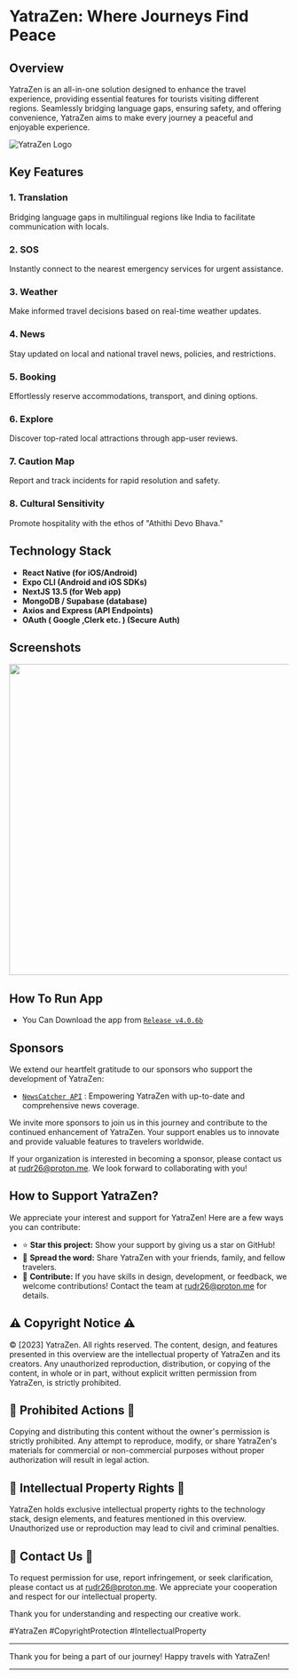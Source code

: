 # YatraZen: Where Journeys Find Peace

## Overview

YatraZen is an all-in-one solution designed to enhance the travel experience, providing essential features for tourists visiting different regions. Seamlessly bridging language gaps, ensuring safety, and offering convenience, YatraZen aims to make every journey a peaceful and enjoyable experience.

![YatraZen Logo](https://ucarecdn.com/b71f779c-9894-48cf-9383-6ce0256d5956/-/scale_crop/385x91/-/format/auto/-/quality/normal/-/rasterize/)

## Key Features

### 1. Translation

Bridging language gaps in multilingual regions like India to facilitate communication with locals.

### 2. SOS

Instantly connect to the nearest emergency services for urgent assistance.

### 3. Weather

Make informed travel decisions based on real-time weather updates.

### 4. News

Stay updated on local and national travel news, policies, and restrictions.

### 5. Booking

Effortlessly reserve accommodations, transport, and dining options.

### 6. Explore

Discover top-rated local attractions through app-user reviews.

### 7. Caution Map

Report and track incidents for rapid resolution and safety.

### 8. Cultural Sensitivity

Promote hospitality with the ethos of "Athithi Devo Bhava."

## Technology Stack

- **React Native (for iOS/Android)**
- **Expo CLI (Android and iOS SDKs)**
- **NextJS 13.5 (for Web app)**
- **MongoDB / Supabase (database)**
- **Axios and Express (API Endpoints)**
- **OAuth ( Google ,Clerk etc. ) (Secure Auth)**

## Screenshots

<img src="https://ucarecdn.com/1c53f2b7-4a42-4e6a-b4c0-ad298bbba937/-/scale_crop/838x1264/-/format/auto/-/quality/best/" width="560">

## How To Run App

- You Can Download the app from [`Release v4.0.6b`](https://github.com/ru-dr/v4/releases/download/Pre-Release/app-release.apk)

## Sponsors

We extend our heartfelt gratitude to our sponsors who support the development of YatraZen:

- [`NewsCatcher API`](https://www.newscatcherapi.com/) : Empowering YatraZen with up-to-date and comprehensive news coverage.

We invite more sponsors to join us in this journey and contribute to the continued enhancement of YatraZen. Your support enables us to innovate and provide valuable features to travelers worldwide.

If your organization is interested in becoming a sponsor, please contact us at [rudr26@proton.me](mailto:rudr26@proton.me). We look forward to collaborating with you!

## How to Support YatraZen?

We appreciate your interest and support for YatraZen! Here are a few ways you can contribute:

- ⭐ **Star this project:** Show your support by giving us a star on GitHub!
- 📣 **Spread the word:** Share YatraZen with your friends, family, and fellow travelers.
- 🚀 **Contribute:** If you have skills in design, development, or feedback, we welcome contributions! Contact the team at rudr26@proton.me for details.

## ⚠️ Copyright Notice ⚠️

© [2023] YatraZen. All rights reserved. The content, design, and features presented in this overview are the intellectual property of YatraZen and its creators. Any unauthorized reproduction, distribution, or copying of the content, in whole or in part, without explicit written permission from YatraZen, is strictly prohibited.

## 🚫 Prohibited Actions 🚫

Copying and distributing this content without the owner's permission is strictly prohibited. Any attempt to reproduce, modify, or share YatraZen's materials for commercial or non-commercial purposes without proper authorization will result in legal action.

## 💼 Intellectual Property Rights 💼

YatraZen holds exclusive intellectual property rights to the technology stack, design elements, and features mentioned in this overview. Unauthorized use or reproduction may lead to civil and criminal penalties.

## 📧 Contact Us 📧

To request permission for use, report infringement, or seek clarification, please contact us at [rudr26@proton.me](mailto:rudr26@proton.me). We appreciate your cooperation and respect for our intellectual property.

Thank you for understanding and respecting our creative work.

#YatraZen #CopyrightProtection #IntellectualProperty

---

Thank you for being a part of our journey!
Happy travels with YatraZen!

---
